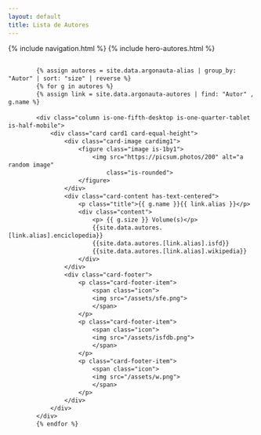 ```yaml
---
layout: default
title: Lista de Autores
---
```

{% include navigation.html %}
{% include hero-autores.html %}

<!-- cria cartões de autores distribuido por numero de volumes -->

<section class="section is-small">
<div class="container box">
<div class="columns is-multiline is-centered is-mobile">


            {% assign autores = site.data.argonauta-alias | group_by: "Autor" | sort: "size" | reverse %}
            {% for g in autores %}
            {% assign link = site.data.argonauta-autores | find: "Autor" , g.name %}

            <div class="column is-one-fifth-desktop is-one-quarter-tablet is-half-mobile">
                <div class="card card1 card-equal-height">
                    <div class="card-image cardimg1">
                        <figure class="image is-1by1">
                            <img src="https://picsum.photos/200" alt="a random image"
                                class="is-rounded">
                        </figure>
                    </div>
                    <div class="card-content has-text-centered">
                        <p class="title">{{ g.name }}{{ link.alias }}</p>
                        <div class="content">
                            <p> {{ g.size }} Volume(s)</p>
                            {{site.data.autores.[link.alias].enciclopedia}}
                            {{site.data.autores.[link.alias].isfd}}
                            {{site.data.autores.[link.alias].wikipedia}}
                        </div>
                    </div>
                    <div class="card-footer">
                        <p class="card-footer-item">
                            <span class="icon">
                            <img src="/assets/sfe.png">
                            </span>
                        </p>
                        <p class="card-footer-item">
                            <span class="icon">
                            <img src="/assets/isfdb.png">
                            </span>
                        </p>
                        <p class="card-footer-item">
                            <span class="icon">
                            <img src="/assets/w.png">
                            </span>
                        </p>
                    </div>
                </div>
            </div>
            {% endfor %}
</div>
</div>
</section>

